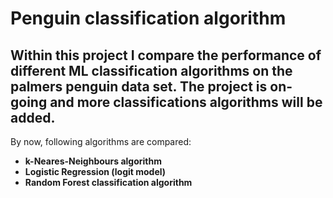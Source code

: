 # Penguin classification algorithm
## Within this project I compare the performance of different ML classification algorithms on the palmers penguin data set. The project is on-going and more classifications algorithms will be added. 
By now, following algorithms are compared:
- **k-Neares-Neighbours algorithm**
- **Logistic Regression (logit model)**
- **Random Forest classification algorithm**






